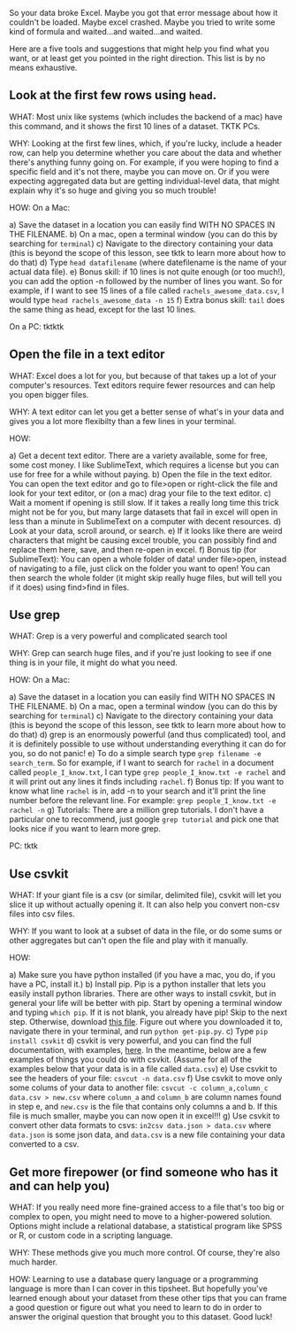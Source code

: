 So your data broke Excel. Maybe you got that error message about how it couldn't be loaded. Maybe excel crashed. Maybe you tried to write some kind of formula and waited...and waited...and waited.

Here are a five tools and suggestions that might help you find what you want, or at least get you pointed in the right direction. This list is by no means exhaustive.

## Look at the first few rows using `head`.

WHAT: Most unix like systems (which includes the backend of a mac) have this command, and it shows the first 10 lines of a dataset. TKTK PCs.

WHY: Looking at the first few lines, which, if you're lucky, include a header row, can help you determine whether you care about the data and whether there's anything funny going on. For example, if you were hoping to find a specific field and it's not there, maybe you can move on. Or if you were expecting aggregated data but are getting individual-level data, that might explain why it's so huge and giving you so much trouble!

HOW: On a Mac:

a) Save the dataset in a location you can easily find WITH NO SPACES IN THE FILENAME.
b) On a mac, open a terminal window (you can do this by searching for `terminal`)
c) Navigate to the directory containing your data (this is beyond the scope of this lesson, see tktk to learn more about how to do that)
d) Type `head datafilename` (where datefilename is the name of your actual data file).
e) Bonus skill: if 10 lines is not quite enough (or too much!), you can add the option -n followed by the number of lines you want. So for example, if I want to see 15 lines of a file called `rachels_awesome_data.csv`, I would type `head rachels_awesome_data -n 15`
f) Extra bonus skill: `tail` does the same thing as head, except for the last 10 lines.

On a PC: tktktk

## Open the file in a text editor

WHAT: Excel does a lot for you, but because of that takes up a lot of your computer's resources. Text editors require fewer resources and can help you open bigger files.

WHY: A text editor can let you get a better sense of what's in your data and gives you a lot more flexibilty than a few lines in your terminal.

HOW:

a) Get a decent text editor. There are a variety available, some for free, some cost money. I like SublimeText, which requires a license but you can use for free for a while without paying.
b) Open the file in the text editor. You can open the text editor and go to file>open or right-click the file and look for your text editor, or (on a mac) drag your file to the text editor.
c) Wait a moment if opening is still slow. If it takes a really long time this trick might not be for you, but many large datasets that fail in excel will open in less than a minute in SublimeText on a computer with decent resources.
d) Look at your data, scroll around, or search.
e) If it looks like there are weird characters that might be causing excel trouble, you can possibly find and replace them here, save, and then re-open in excel.
f) Bonus tip (for SublimeText): You can open a whole folder of data! under file>open, instead of navigating to a file, just click on the folder you want to open! You can then search the whole folder (it might skip really huge files, but will tell you if it does) using find>find in files.

## Use grep

WHAT: Grep is a very powerful and complicated search tool

WHY: Grep can search huge files, and if you're just looking to see if one thing is in your file, it might do what you need.

HOW: On a Mac:

a) Save the dataset in a location you can easily find WITH NO SPACES IN THE FILENAME.
b) On a mac, open a terminal window (you can do this by searching for `terminal`)
c) Navigate to the directory containing your data (this is beyond the scope of this lesson, see tktk to learn more about how to do that)
d) grep is an enormously powerful (and thus complicated) tool, and it is definitely possible to use without understanding everything it can do for you, so do not panic!
e) To do a simple search type `grep filename -e search_term`. So for example, if I want to search for `rachel` in a document called `people_I_know.txt`, I can type `grep people_I_know.txt -e rachel` and it will print out any lines it finds including `rachel`.
f) Bonus tip: If you want to know what line `rachel` is in, add -n to your search and it'll print the line number before the relevant line. For example: `grep people_I_know.txt -e rachel -n`
g) Tutorials: There are a million grep tutorials. I don't have a particular one to recommend, just google `grep tutorial` and pick one that looks nice if you want to learn more grep.

PC: tktk

## Use csvkit

WHAT: If your giant file is a csv (or similar, delimited file), csvkit will let you slice it up without actually opening it. It can also help you convert non-csv files into csv files.

WHY: If you want to look at a subset of data in the file, or do some sums or other aggregates but can't open the file and play with it manually.

HOW:

a) Make sure you have python installed (if you have a mac, you do, if you have a PC, install it.)
b) Install pip. Pip is a python installer that lets you easily install python libraries. There are other ways to install csvkit, but in general your life will be better with pip. Start by opening a terminal window and typing `which pip`. If it is not blank, you already have pip! Skip to the next step. Otherwise, download [this file](https://bootstrap.pypa.io/get-pip.py). Figure out where you downloaded it to, navigate there in your terminal, and run `python get-pip.py`.
c) Type `pip install csvkit`
d) csvkit is very powerful, and you can find the full documentation, with examples, [here](https://csvkit.readthedocs.io/en/1.0.2/). In the meantime, below are a few examples of things you could do with csvkit. (Assume for all of the examples below that your data is in a file called `data.csv`)
e) Use csvkit to see the headers of your file: `csvcut -n data.csv`
f) Use csvkit to move only some colums of your data to another file: `csvcut -c column_a,column_c data.csv > new.csv` where `column_a` and `column_b` are column names found in step e, and `new.csv` is the file that contains only columns a and b. If this file is much smaller, maybe you can now open it in excel!!!
g) Use csvkit to convert other data formats to csvs: `in2csv data.json > data.csv` where `data.json` is some json data, and `data.csv` is a new file containing your data converted to a csv.


## Get more firepower (or find someone who has it and can help you)

WHAT: If you really need more fine-grained access to a file that's too big or complex to open, you might need to move to a higher-powered solution. Options might include a relational database, a statistical program like SPSS or R, or custom code in a scripting language.

WHY: These methods give you much more control. Of course, they're also much harder.

HOW: Learning to use a database query language or a programming language is more than I can cover in this tipsheet. But hopefully you've learned enough about your dataset from these other tips that you can frame a good question or figure out what you need to learn to do in order to answer the original question that brought you to this dataset. Good luck!
